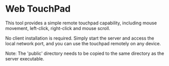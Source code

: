 # Web TouchPad

This tool provides a simple remote touchpad capability, including mouse movement, left-click, right-click and mouse scroll.

No client installation is required. Simply start the server and access the local network port, and you can use the touchpad remotely on any device.

Note: The 'public' directory needs to be copied to the same directory as the server executable.
